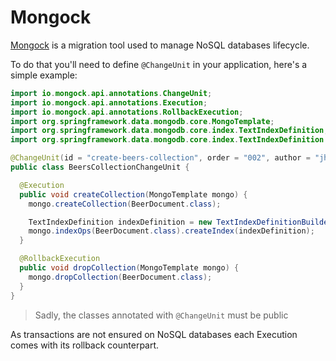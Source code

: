 # Mongock

[Mongock](https://mongock.io/) is a migration tool used to manage NoSQL databases lifecycle.

To do that you'll need to define `@ChangeUnit` in your application, here's a simple example:

```java
import io.mongock.api.annotations.ChangeUnit;
import io.mongock.api.annotations.Execution;
import io.mongock.api.annotations.RollbackExecution;
import org.springframework.data.mongodb.core.MongoTemplate;
import org.springframework.data.mongodb.core.index.TextIndexDefinition;
import org.springframework.data.mongodb.core.index.TextIndexDefinition.TextIndexDefinitionBuilder;

@ChangeUnit(id = "create-beers-collection", order = "002", author = "jhipster")
public class BeersCollectionChangeUnit {

  @Execution
  public void createCollection(MongoTemplate mongo) {
    mongo.createCollection(BeerDocument.class);

    TextIndexDefinition indexDefinition = new TextIndexDefinitionBuilder().onField("selling_state").build();
    mongo.indexOps(BeerDocument.class).createIndex(indexDefinition);
  }

  @RollbackExecution
  public void dropCollection(MongoTemplate mongo) {
    mongo.dropCollection(BeerDocument.class);
  }
}

```

> Sadly, the classes annotated with `@ChangeUnit` must be public

As transactions are not ensured on NoSQL databases each Execution comes with its rollback counterpart.
